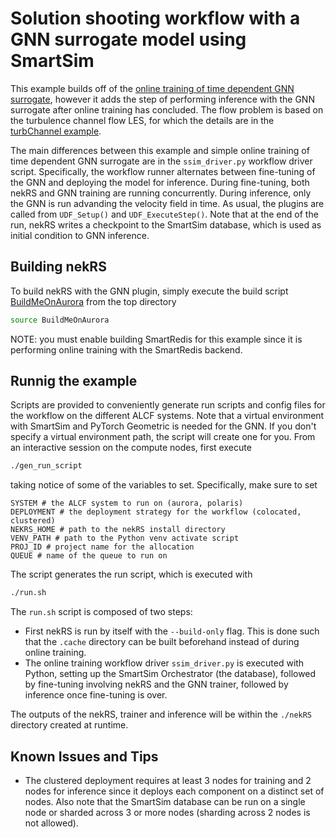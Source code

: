 # Solution shooting workflow with a GNN surrogate model using SmartSim

This example builds off of the [online training of time dependent GNN surrogate](../tgv_gnn_traj_online/README.md), however it adds the step of performing inference with the GNN surrogate after online training has concluded. 
The flow problem is based on the turbulence channel flow LES, for which the details are in the [turbChannel example](../turbChannel/README.md).

The main differences between this example and simple online training of time dependent GNN surrogate are in the `ssim_driver.py` workflow driver script. 
Specifically, the workflow runner alternates between fine-tuning of the GNN and deploying the model for inference.
During fine-tuning, both nekRS and GNN training are running concurrently.
During inference, only the GNN is run advanding the velocity field in time.
As usual, the plugins are called from  `UDF_Setup()` and `UDF_ExecuteStep()`. 
Note that at the end of the run, nekRS writes a checkpoint to the SmartSim database, which is used as initial condition to GNN inference.

## Building nekRS

To build nekRS with the GNN plugin, simply execute the build script [BuildMeOnAurora](../../BuildMeOnAurora) from the top directory
```bash
source BuildMeOnAurora
```

NOTE: you must enable building SmartRedis for this example since it is performing online training with the SmartRedis backend. 

## Runnig the example

Scripts are provided to conveniently generate run scripts and config files for the workflow on the different ALCF systems.
Note that a virtual environment with SmartSim and PyTorch Geometric is needed for the GNN.
If you don't specify a virtual environment path, the script will create one for you.
From an interactive session on the compute nodes, first execute
```bash
./gen_run_script
```

taking notice of some of the variables to set. 
Specifically, make sure to set 

```
SYSTEM # the ALCF system to run on (aurora, polaris)
DEPLOYMENT # the deployment strategy for the workflow (colocated, clustered)
NEKRS_HOME # path to the nekRS install directory
VENV_PATH # path to the Python venv activate script
PROJ_ID # project name for the allocation
QUEUE # name of the queue to run on
```

The script generates the run script, which is executed with
```bash
./run.sh
```

The `run.sh` script is composed of two steps:

- First nekRS is run by itself with the `--build-only` flag. This is done such that the `.cache` directory can be built beforehand instead of during online training.
- The online training workflow driver `ssim_driver.py` is executed with Python, setting up the SmartSim Orchestrator (the database), followed by fine-tuning involving nekRS and the GNN trainer, followed by inference once fine-tuning is over.

The outputs of the nekRS, trainer and inference will be within the `./nekRS` directory created at runtime.

## Known Issues and Tips
- The clustered deployment requires at least 3 nodes for training and 2 nodes for inference since it deploys each component on a distinct set of nodes. Also note that the SmartSim database can be run on a single node or sharded across 3 or more nodes (sharding across 2 nodes is not allowed).